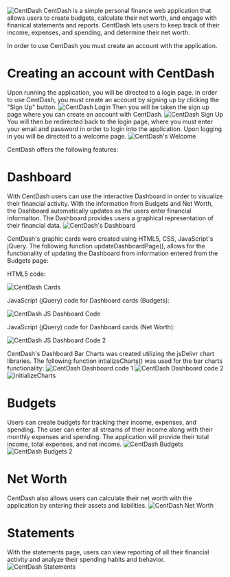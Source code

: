 ![CentDash](https://github.com/Warrenn205/CentDash/assets/122620756/305d649d-3f4f-4c37-a987-9a01fe57a312)
CentDash is a simple personal finance web application that allows users to create budgets, calculate their net worth, and engage with finanical statements and reports. CentDash lets users to keep track of their income, expenses, and spending, and determine their net worth. 

In order to use CentDash you must create an account with the application.

# Creating an account with CentDash
Upon running the application, you will be directed to a login page. In order to use CentDash, you must create an account by signing up by clicking the "Sign Up" button.
![CentDash Login](https://github.com/Warrenn205/CentDash/assets/122620756/3f1b2ad4-a84b-4365-aaa2-d2f58df364b1)
Then you will be taken the sign up page where you can create an account with CentDash.
![CentDash Sign Up](https://github.com/Warrenn205/CentDash/assets/122620756/5a1acb74-43d8-45a8-b093-b1a1594f9aed)
You will then be redirected back to the login page, where you must enter your email and password in order to login into the application. Upon logging in you will be directed to a welcome page.
![CentDash's Welcome](https://github.com/Warrenn205/CentDash/assets/122620756/934557d7-1f1b-4172-ae17-665407bc0904)

CentDash offers the following features:
# Dashboard
With CentDash users can use the interactive Dashboard in order to visualize their financial activity. With the information from Budgets and Net Worth, the Dashboard automatically updates as the users enter financial informaiton. The Dashboard provides users a graphical representation of their financial data.
![CentDash's Dashboard ](https://github.com/Warrenn205/CentDash/assets/122620756/a1bb4e6a-f91b-4699-b870-9185b82705c7)

CentDash's graphic cards were created using HTML5, CSS, JavaScript's jQuery. The following function updateDashboardPage(), allows for the functionality of updating the Dashboard from information entered from the Budgets
page:

HTML5 code:

![CentDash Cards](https://github.com/Warrenn205/CentDash/assets/122620756/96507228-dfdd-4885-8c40-477ecceff1de)

JavaScript (jQuery) code for Dashboard cards (Budgets):


![CentDash JS Dashboard Code](https://github.com/Warrenn205/CentDash/assets/122620756/aea1fd68-499a-479d-a56c-c4fa9a13b598)

JavaScript (jQuery) code for Dashboard cards (Net Worth):


![CentDash JS Dashboard Code 2](https://github.com/Warrenn205/CentDash/assets/122620756/19ec331c-6a1b-4880-afaa-99c13fecf01b)

CentDash's Dashboard Bar Charts was created utilizing the jsDelivr chart libraries. The following function intializeCharts() was used for the bar charts functionality:
![CentDash Dashboard code 1](https://github.com/Warrenn205/CentDash/assets/122620756/e367614b-fccb-4b21-a3d1-2b4e105229e9)
![CentDash Dashboard code 2](https://github.com/Warrenn205/CentDash/assets/122620756/ab514152-0405-4b9d-95bd-e1b7bd40e55b)
![initializeCharts](https://github.com/Warrenn205/CentDash/assets/122620756/f8062682-54a3-4e4a-80ac-138e43bb8a9c)





# Budgets
Users can create budgets for tracking their income, expenses, and spending. The user can enter all streams of their income along with their monthly expenses and spending. The application will provide their total income, total expenses, and net income.
![CentDash Budgets](https://github.com/Warrenn205/CentDash/assets/122620756/cdf47b0a-dafd-423b-aa0b-9d63cf9a8c03)
![CentDash Budgets 2](https://github.com/Warrenn205/CentDash/assets/122620756/316fe535-d423-427c-99b5-4e2d47db4cfe)

# Net Worth
CentDash also allows users can calculate their net worth with the application by entering their assets and liabilities.
![CentDash Net Worth](https://github.com/Warrenn205/CentDash/assets/122620756/866e9cfe-7741-4c7a-b831-f1e4167bd714)

# Statements
With the statements page, users can view reporting of all their financial activity and analyze their spending habits and behavior.
![CentDash Statements](https://github.com/Warrenn205/CentDash/assets/122620756/403d96a9-67a8-4545-82ff-3cf055dcbd40)
